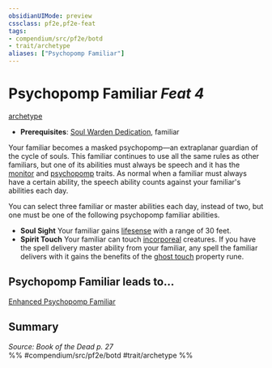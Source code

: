 ```yaml
---
obsidianUIMode: preview
cssclass: pf2e,pf2e-feat
tags:
- compendium/src/pf2e/botd
- trait/archetype
aliases: ["Psychopomp Familiar"]
---
```

# Psychopomp Familiar  *Feat 4*  
[archetype](/rules/traits/archetype.md)  

- **Prerequisites**: [Soul Warden Dedication](/compendium/feats/soul-warden-dedication-botd.md), familiar

Your familiar becomes a masked psychopomp—an extraplanar guardian of the cycle of souls. This familiar continues to use all the same rules as other familiars, but one of its abilities must always be speech and it has the [monitor](/rules/traits/monitor.md) and [psychopomp](/rules/traits/psychopomp-b1.md) traits. As normal when a familiar must always have a certain ability, the speech ability counts against your familiar's abilities each day.

You can select three familiar or master abilities each day, instead of two, but one must be one of the following psychopomp familiar abilities.

- **Soul Sight** Your familiar gains [lifesense](/rules/abilities/lifesense.md) with a range of 30 feet.
- **Spirit Touch** Your familiar can touch [incorporeal](/rules/traits/incorporeal-b1.md) creatures. If you have the spell delivery master ability from your familiar, any spell the familiar delivers with it gains the benefits of the [ghost touch](/compendium/equipment/items/ghost-touch.md) property rune.

## Psychopomp Familiar leads to...

[Enhanced Psychopomp Familiar](/compendium/feats/enhanced-psychopomp-familiar-botd.md)

## Summary

*Source: Book of the Dead p. 27*  
%% #compendium/src/pf2e/botd #trait/archetype %%